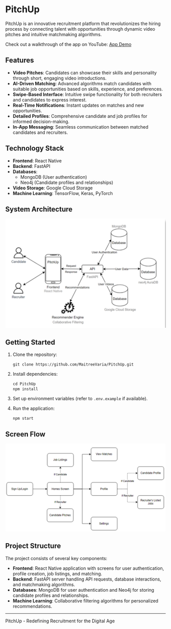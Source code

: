 # PitchUp 

PitchUp is an innovative recruitment platform that revolutionizes the hiring process by connecting talent with opportunities through dynamic video pitches and intuitive matchmaking algorithms.

Check out a walkthrough of the app on YouTube: [App Demo](https://www.youtube.com/watch?v=78MGDB0GqlE)

## Features

- **Video Pitches**: Candidates can showcase their skills and personality through short, engaging video introductions.
- **AI-Driven Matching**: Advanced algorithms match candidates with suitable job opportunities based on skills, experience, and preferences.
- **Swipe-Based Interface**: Intuitive swipe functionality for both recruiters and candidates to express interest.
- **Real-Time Notifications**: Instant updates on matches and new opportunities.
- **Detailed Profiles**: Comprehensive candidate and job profiles for informed decision-making.
- **In-App Messaging**: Seamless communication between matched candidates and recruiters.

## Technology Stack

- **Frontend**: React Native
- **Backend**: FastAPI
- **Databases**: 
  - MongoDB (User authentication)
  - Neo4j (Candidate profiles and relationships)
- **Video Storage**: Google Cloud Storage
- **Machine Learning**: TensorFlow, Keras, PyTorch

## System Architecture
![System Architecture](https://github.com/MaitreeVaria/PitchUp/blob/4acfda773c2112ffdd7e8875faac0da3a760d96d/Images/system_architecture.png?raw=true)


## Getting Started

1. Clone the repository:
   ```
   git clone https://github.com/MaitreeVaria/PitchUp.git
   ```

2. Install dependencies:
   ```
   cd PitchUp
   npm install
   ```

3. Set up environment variables (refer to `.env.example` if available).

4. Run the application:
   ```
   npm start
   ```
## Screen Flow
![System Architecture](https://github.com/MaitreeVaria/PitchUp/blob/6fa09a2085335991c1779ae91e63c0bd550b5526/Images/screen_flow.png?raw=true)

## Project Structure

The project consists of several key components:

- **Frontend**: React Native application with screens for user authentication, profile creation, job listings, and matching.
- **Backend**: FastAPI server handling API requests, database interactions, and matchmaking algorithms.
- **Databases**: MongoDB for user authentication and Neo4j for storing candidate profiles and relationships.
- **Machine Learning**: Collaborative filtering algorithms for personalized recommendations.

---

PitchUp - Redefining Recruitment for the Digital Age
